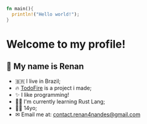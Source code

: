 ```rust
fn main(){
  println!("Hello world!");
}
```
# Welcome to my profile!
## 👋 My name is Renan
- 🇧🇷 I live in Brazil;
- 🔥 [TodoFire](https://todofire.ml) is a project i made;
- ✨ I like programming!
- 🧑‍💻 I'm currently learning Rust Lang;
- 👦🏻 14yo;
- ✉ Email me at: contact.renan4nandes@gmail.com
